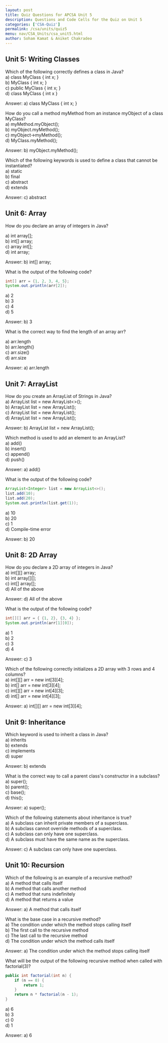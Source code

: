```yaml
---
layout: post
title: Quiz Questions for APCSA Unit 5
description: Questions and Code Cells for the Quiz on Unit 5
categories: ['CSA-Quiz']
permalink: /csa/units/quiz5
menu: nav/CSA_Units/csa_unit5.html
author: Soham Kamat & Aniket Chakradeo
---
```


## Unit 5: Writing Classes

Which of the following correctly defines a class in Java?<br>
a) class MyClass { int x; }<br>
b) MyClass { int x; }<br>
c) public MyClass { int x; }<br>
d) class MyClass { int x }

Answer: a) class MyClass { int x; }

How do you call a method myMethod from an instance myObject of a class MyClass?<br>
a) myMethod.myObject();<br>
b) myObject.myMethod();<br>
c) myObject->myMethod();<br>
d) MyClass.myMethod();

Answer: b) myObject.myMethod();

Which of the following keywords is used to define a class that cannot be instantiated?<br>
a) static<br>
b) final<br>
c) abstract<br>
d) extends

Answer: c) abstract


## Unit 6: Array
How do you declare an array of integers in Java?<br>

a) int array[];<br>
b) int[] array;<br>
c) array int[];<br>
d) int array;

Answer: b) int[] array;

What is the output of the following code?
```java
int[] arr = {1, 2, 3, 4, 5};
System.out.println(arr[2]);
```
a) 2<br>
b) 3<br>
c) 4<br>
d) 5

Answer: b) 3

What is the correct way to find the length of an array arr?<br>

a) arr.length<br>
b) arr.length()<br>
c) arr.size()<br>
d) arr.size

Answer: a) arr.length


## Unit 7: ArrayList
How do you create an ArrayList of Strings in Java?<br>
a) ArrayList<String> list = new ArrayList<>();<br>
b) ArrayList<String> list = new ArrayList<String>();<br>
c) ArrayList<String> list = new ArrayList();<br>
d) ArrayList list = new ArrayList<String>();

Answer: b) ArrayList<String> list = new ArrayList<String>();

Which method is used to add an element to an ArrayList?<br>
a) add()<br>
b) insert()<br>
c) append()<br>
d) push()

Answer: a) add()

What is the output of the following code?
```java
ArrayList<Integer> list = new ArrayList<>();
list.add(10);
list.add(20);
System.out.println(list.get(1));
```
a) 10<br>
b) 20<br>
c) 1<br>
d) Compile-time error

Answer: b) 20


## Unit 8: 2D Array

How do you declare a 2D array of integers in Java?<br>
a) int[][] array;<br>
b) int array[][];<br>
c) int[] array[];<br>
d) All of the above

Answer: d) All of the above

What is the output of the following code?
```java
int[][] arr = { {1, 2}, {3, 4} };
System.out.println(arr[1][0]);
```
a) 1<br>
b) 2<br>
c) 3<br>
d) 4

Answer: c) 3

Which of the following correctly initializes a 2D array with 3 rows and 4 columns?<br>
a) int[][] arr = new int[3][4];<br>
b) int[] arr = new int[3][4];<br>
c) int[][] arr = new int[4][3];<br>
d) int[] arr = new int[4][3];

Answer: a) int[][] arr = new int[3][4];

## Unit 9: Inheritance
Which keyword is used to inherit a class in Java?<br>
a) inherits<br>
b) extends<br>
c) implements<br>
d) super

Answer: b) extends

What is the correct way to call a parent class's constructor in a subclass?<br>
a) super();<br>
b) parent();<br>
c) base();<br>
d) this();

Answer: a) super();

Which of the following statements about inheritance is true?<br>
a) A subclass can inherit private members of a superclass.<br>
b) A subclass cannot override methods of a superclass.<br>
c) A subclass can only have one superclass.<br>
d) A subclass must have the same name as the superclass.

Answer: c) A subclass can only have one superclass.

## Unit 10: Recursion

Which of the following is an example of a recursive method?<br>
a) A method that calls itself<br>
b) A method that calls another method<br>
c) A method that runs indefinitely<br>
d) A method that returns a value

Answer: a) A method that calls itself

What is the base case in a recursive method?<br>
a) The condition under which the method stops calling itself<br>
b) The first call to the recursive method<br>
c) The last call to the recursive method<br>
d) The condition under which the method calls itself

Answer: a) The condition under which the method stops calling itself

What will be the output of the following recursive method when called with factorial(3)?
```java
public int factorial(int n) {
    if (n == 0) {
        return 1;
    }
    return n * factorial(n - 1);
}
```
a) 6<br>
b) 3<br>
c) 0<br>
d) 1

Answer: a) 6
